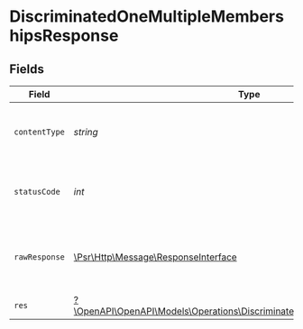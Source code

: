 # DiscriminatedOneMultipleMembershipsResponse


## Fields

| Field                                                                                                                                           | Type                                                                                                                                            | Required                                                                                                                                        | Description                                                                                                                                     |
| ----------------------------------------------------------------------------------------------------------------------------------------------- | ----------------------------------------------------------------------------------------------------------------------------------------------- | ----------------------------------------------------------------------------------------------------------------------------------------------- | ----------------------------------------------------------------------------------------------------------------------------------------------- |
| `contentType`                                                                                                                                   | *string*                                                                                                                                        | :heavy_check_mark:                                                                                                                              | HTTP response content type for this operation                                                                                                   |
| `statusCode`                                                                                                                                    | *int*                                                                                                                                           | :heavy_check_mark:                                                                                                                              | HTTP response status code for this operation                                                                                                    |
| `rawResponse`                                                                                                                                   | [\Psr\Http\Message\ResponseInterface](https://www.php-fig.org/psr/psr-7/#33-psrhttpmessageresponseinterface)                                    | :heavy_check_mark:                                                                                                                              | Raw HTTP response; suitable for custom response parsing                                                                                         |
| `res`                                                                                                                                           | [?\OpenAPI\OpenAPI\Models\Operations\DiscriminatedOneMultipleMembershipsRes](../../Models/Operations/DiscriminatedOneMultipleMembershipsRes.md) | :heavy_minus_sign:                                                                                                                              | OK                                                                                                                                              |